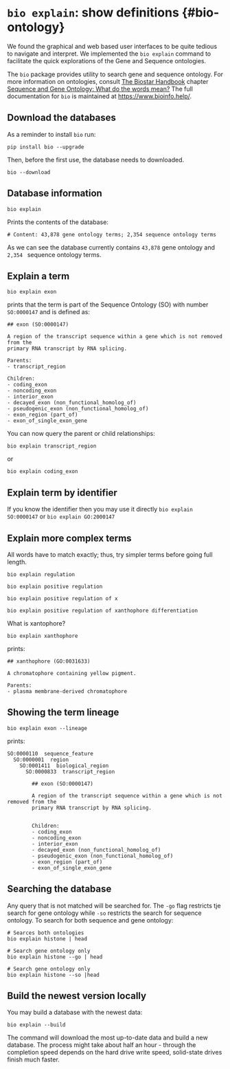 # `bio explain`: show definitions {#bio-ontology}

We found the graphical and web based user interfaces to be quite tedious to navigate and interpret. We implemented the `bio explain` command to facilitate the quick explorations of the Gene and Sequence ontologies.

The `bio` package provides utility to search gene and sequence ontology. For more information on ontologies, consult [The Biostar Handbook][book] chapter [Sequence and Gene Ontology: What do the words mean?][ontology]
The full documentation for `bio` is maintained at <https://www.bioinfo.help/>.

[ontology]: https://www.biostarhandbook.com/what-do-the-words-mean.html
[book]: https://www.biostarhandbook.com

## Download the databases

As a reminder to install `bio` run:

    pip install bio --upgrade

Then, before the first use, the database needs to downloaded.

    bio --download

## Database information

    bio explain

Prints the contents of the database:

    # Content: 43,878 gene ontology terms; 2,354 sequence ontology terms

As we can see the database currently contains `43,878` gene ontology and `2,354 `  sequence ontology terms.

## Explain a term

    bio explain exon

prints that the term is part of the Sequence Ontology (SO) with number `SO:0000147` and is defined as:

    ## exon (SO:0000147)

    A region of the transcript sequence within a gene which is not removed from the
    primary RNA transcript by RNA splicing.

    Parents:
    - transcript_region

    Children:
    - coding_exon
    - noncoding_exon
    - interior_exon
    - decayed_exon (non_functional_homolog_of)
    - pseudogenic_exon (non_functional_homolog_of)
    - exon_region (part_of)
    - exon_of_single_exon_gene

You can now query the parent or child relationships:

    bio explain transcript_region

or

    bio explain coding_exon

## Explain term by identifier

If you know the identifier then you may use it directly `bio explain SO:0000147` or `bio explain GO:2000147`

## Explain more complex terms

All words have to match exactly; thus, try simpler terms before going full length.

    bio explain regulation

    bio explain positive regulation

    bio explain positive regulation of x

    bio explain positive regulation of xanthophore differentiation

What is xantophore?

    bio explain xanthophore

prints:

    ## xanthophore (GO:0031633)

    A chromatophore containing yellow pigment.

    Parents:
    - plasma membrane-derived chromatophore

## Showing the term lineage

    bio explain exon --lineage

prints:

    SO:0000110  sequence_feature
      SO:0000001  region
        SO:0001411  biological_region
          SO:0000833  transcript_region

            ## exon (SO:0000147)

            A region of the transcript sequence within a gene which is not removed from the
            primary RNA transcript by RNA splicing.


            Children:
            - coding_exon
            - noncoding_exon
            - interior_exon
            - decayed_exon (non_functional_homolog_of)
            - pseudogenic_exon (non_functional_homolog_of)
            - exon_region (part_of)
            - exon_of_single_exon_gene


## Searching the database

Any query that is not matched will be searched for. The `-go` flag restricts tje search for gene ontology while  `-so` restricts the search for sequence ontology. To search for both sequence and gene ontology:

    # Searces both ontologies
    bio explain histone | head

    # Search gene ontology only
    bio explain histone --go | head

    # Search gene ontology only
    bio explain histone --so |head

## Build the newest version locally

You may build a database with the newest data:

    bio explain --build

The command will download the most up-to-date data and build a new database. The process might take about half an hour - through the completion speed depends on the hard drive write speed, solid-state drives finish much faster.
